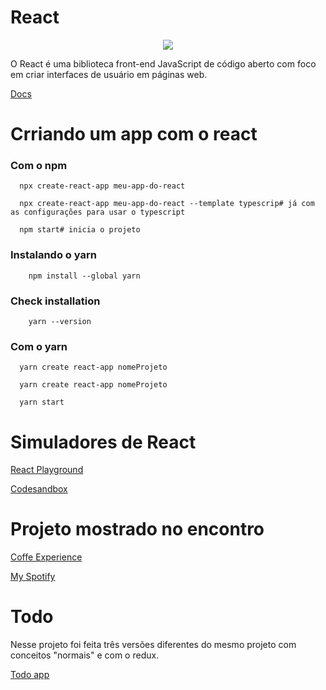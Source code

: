 # React

<div align="center"><img src="https://www.alura.com.br/artigos/assets/react-conheca-novidades-versao-18-react/react-conheca-novidades-versao-18-react.png"/></div>

O React é uma biblioteca front-end JavaScript de código aberto com foco em criar interfaces de usuário em páginas web.

<a href="https://pt-br.reactjs.org/docs/getting-started.html"> Docs</a>


# Crriando um app com o react

### Com o npm

      npx create-react-app meu-app-do-react
      
      npx create-react-app meu-app-do-react --template typescrip# já com as configurações para usar o typescript
      
      npm start# inicia o projeto


### Instalando o yarn

        npm install --global yarn

### Check installation

        yarn --version
      
### Com o yarn

      yarn create react-app nomeProjeto
      
      yarn create react-app nomeProjeto
      
      yarn start
      

# Simuladores de React

<a href='https://playcode.io/react'> React Playground</a>

<a href='https://codesandbox.io/s/new'> Codesandbox</a>


# Projeto mostrado no encontro

<a href="https://github.com/jeovanedossantossantos/desafio-chefao/tree/main/front-cafe">Coffe Experience</a>

<a href="https://github.com/jeovanedossantossantos/my-spotify">My Spotify</a>

# Todo

Nesse projeto foi feita três versões diferentes do mesmo projeto com conceitos "normais" e com o redux.

<a href="https://github.com/jeovanedossantossantos/todo-app">Todo app</a>
